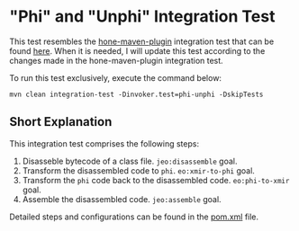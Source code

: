 # "Phi" and "Unphi" Integration Test

This test resembles
the [hone-maven-plugin](https://github.com/objectionary/hone-maven-plugin/tree/master)
integration test that can be
found [here](https://github.com/objectionary/hone-maven-plugin/tree/master/src/it/simple).
When it is needed, I will update this test according
to the changes made in the hone-maven-plugin integration test.

To run this test exclusively, execute the command below:

```shell
mvn clean integration-test -Dinvoker.test=phi-unphi -DskipTests
```

## Short Explanation

This integration test comprises the following steps:

1. Disasseble bytecode of a class file. `jeo:disassemble` goal.
2. Transform the disassembled code to `phi`. `eo:xmir-to-phi` goal.
3. Transform the `phi` code back to the disassembled code. `eo:phi-to-xmir`
   goal.
4. Assemble the disassembled code. `jeo:assemble` goal.

Detailed steps and configurations can be found in the [pom.xml](pom.xml) file.
